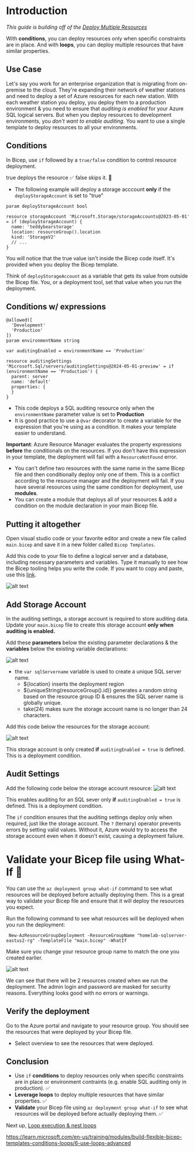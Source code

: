 # Introduction 
*This guide is building off of the [Deploy Multiple Resources](./DeployMultipleResources.md)*

With **conditions**, you can deploy resources only when specific constraints are in place. And with **loops**, you can deploy multiple resources that have similar properties.

## Use Case
Let's say you work for an enterprise organization that is migrating from on-premise to the cloud. 
They're expanding their network of weather stations and need to deploy a set of Azure resources for each new station.
With each weather station you deploy, you deploy them to a production environment & you need to ensure that <em>auditing is enabled</em> for your Azure SQL logical servers.
But when you deploy resources to development environments, you <em>don't want to enable auditing.</em> You want to use a single template to deploy resources to all your environments.

## Conditions
In Bicep, use ```if``` followed by a ```true/false``` condition to control resource deployment.  

<bold>true</bold> deploys the resource ✅
<bold>false</bold> skips it. 🚫

+ The following example will deploy a storage acccount **only** if the ```deployStorageAccount``` is set to "true"
```bicep
param deployStorageAccount bool

resource storageAccount 'Microsoft.Storage/storageAccounts@2023-05-01' = if (deployStorageAccount) {
  name: 'teddybearstorage'
  location: resourceGroup().location
  kind: 'StorageV2'
  // ...
}
```

You will notice that the true value isn't inside the Bicep code itself.  It's provided when you deploy the Bicep template.

Think of ```deployStorageAccount``` as a variable that gets its value from outside the Bicep file.  You, or a deployment tool, set that value when you run the deployment.

## Conditions w/ expressions
```bicep
@allowed([
  'Development'
  'Production'
])
param environmentName string

var auditingEnabled = environmentName == 'Production'

resource auditingSettings 'Microsoft.Sql/servers/auditingSettings@2024-05-01-preview' = if (environmentName == 'Production') {
  parent: server
  name: 'default'
  properties: {
  }
}
```

+ This code deploys a SQL auditing resource only when the ```environmentName``` parameter value is set to **Production**
+ It is good practice to use a ```@var``` decorator to create a variable for the expression that you're using as a condition. It makes your template easier to understand.

**Important**:  Azure Resource Manager evaluates the property expressions **before** the conditionals on the resources. If you don't have this expression in your template, the deployment will fail with a ```ResourceNotFound``` error.
+ You can't define two resources with the same name in the same Bicep file and then conditionally deploy only one of them. This is a conflict according to the resource manager and the deployment will fail. If you have several resources using the same condition for deployment, use **modules**.
+  You can create a module that deploys all of your resources & add a condition on the module declaration in your main Bicep file.

## Putting it altogether

Open visual studio code or your favorite editor and create a new file called ```main.bicep``` and save it in a new folder called ```Bicep Templates```.

Add this code to your file to define a logical server and a database, including necessary parameters and variables. Type it manually to see how the Bicep tooling helps you write the code. If you want to copy and paste, use this [link](https://learn.microsoft.com/en-us/training/modules/build-flexible-bicep-templates-conditions-loops/3-exercise-conditions?pivots=powershell).

![alt text](https://i.imgur.com/y2AzQvr.png)

## Add Storage Account
In the auditing settings, a storage account is required to store auditing data. Update your ```main.bicep``` file to create this storage account **only when auditing is enabled.**

Add these **parameters** below the existing parameter declarations & the **variables** below the existing variable declarations:

![alt text](https://i.imgur.com/9gELNzq.png)

+ the ```var sqlServername``` variable is used to create a unique SQL server name.
  + ${location} inserts the deployment region
  + ${uniqueString(resourceGroup().id)} generates a random string based on the resource group ID & ensures the SQL server name is globally unique. 
  + take(24) makes sure the storage account name is no longer than 24 characters.

 Add this code below the resources for the storage account:

 ![alt text](https://i.imgur.com/zNhgnCm.png)

 This storage account is only created **if** ```auditingEnabled = true``` is defined. This is a deployment condition. 

 ## Audit Settings

  Add the following code below the storage account resource:
  ![alt text](https://i.imgur.com/ETC1mbr.png)

This enables auditing for an SQL sever only **if** ```auditingEnabled = true``` is defined. This is a deployment condition.

  
The `if` condition ensures that the auditing settings deploy only when required, just like the storage account. The `?` (ternary) operator prevents errors by setting valid values. Without it, Azure would try to access the storage account even when it doesn't exist, causing a deployment failure.




# Validate your Bicep file using What-If 🤔
You can use the ```az deployment group what-if``` command to see what resources will be deployed before actually deploying them. This is a great way to validate your Bicep file and ensure that it will deploy the resources you expect.

Run the following command to see what resources will be deployed when you run the deployment:

```
 New-AzResourceGroupDeployment -ResourceGroupName "homelab-sqlserver-eastus2-rg" -TemplateFile "main.bicep" -WhatIf
 ```

Make sure you change your resource group name to match the one you created earlier. 

![alt text](https://i.imgur.com/mmM4Moi.png)

We can see that there will be 2 resources created when we run the deployment. The admin login and password are masked for security reasons. Everything looks good with no errors or warnings.



## Verify the deployment
Go to the Azure portal and navigate to your resource group. You should see the resources that were deployed by your Bicep file.
+ Select overview to see the resources that were deployed.

## Conclusion

+ Use ```if``` **conditions** to deploy resources only when specific constraints are in place or environment contraints (e.g. enable SQL auditing only in production). ✅
+ **Leverage loops** to deploy multiple resources that have similar properties. ✅
+ **Validate** your Bicep file using ```az deployment group what-if``` to see what resources will be deployed before actually deploying them. ✅

Next up, [Loop execution & nest loops](./LoopExecution&NestLoops.md)

https://learn.microsoft.com/en-us/training/modules/build-flexible-bicep-templates-conditions-loops/6-use-loops-advanced